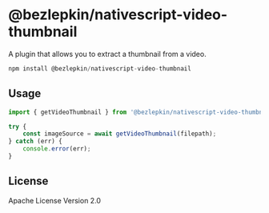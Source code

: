 # @bezlepkin/nativescript-video-thumbnail

A plugin that allows you to extract a thumbnail from a video.

```javascript
npm install @bezlepkin/nativescript-video-thumbnail
```

## Usage

```TypeScript
import { getVideoThumbnail } from '@bezlepkin/nativescript-video-thumbnail';

try {
    const imageSource = await getVideoThumbnail(filepath);
} catch (err) {
    console.error(err);
}
```

## License

Apache License Version 2.0
